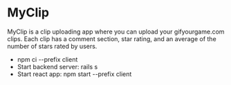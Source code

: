 <!DOCTYPE html>
<html lang="en">
<head>
    <meta charset="UTF-8">
    <meta http-equiv="X-UA-Compatible" content="IE=edge">
    <meta name="viewport" content="width=device-width, initial-scale=1.0">

</head>
<body>
    <h1>MyClip</h1>
    <p>MyClip is a clip uploading app where you can upload your gifyourgame.com clips. Each clip has a comment section, star rating, and an average of the number of stars rated by users.</p>
    <ul>
        <li>npm ci --prefix client</li>
        <li>Start backend server: rails s</li>
        <li>Start react app: npm start --prefix client</li>
    </ul>
</body>
</html>







